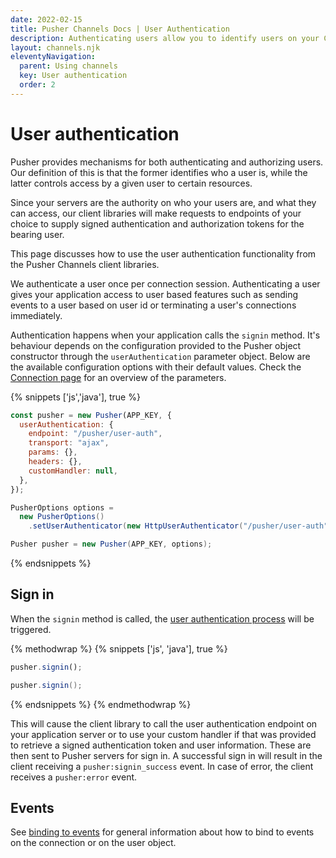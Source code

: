 ```yaml
---
date: 2022-02-15
title: Pusher Channels Docs | User Authentication
description: Authenticating users allow you to identify users on your Channels app and send them events based on user id
layout: channels.njk
eleventyNavigation:
  parent: Using channels
  key: User authentication
  order: 2
---
```


# User authentication

Pusher provides mechanisms for both authenticating and authorizing users. Our definition of this is that the former identifies who a user is, while the latter controls access by a given user to certain resources.

Since your servers are the authority on who your users are, and what they can access, our client libraries will make requests to endpoints of your choice to supply signed authentication and authorization tokens for the bearing user.

This page discusses how to use the user authentication functionality from the Pusher Channels client libraries.

We authenticate a user once per connection session. Authenticating a user gives your application access to user based features such as sending events to a user based on user id or terminating a user's connections immediately.

Authentication happens when your application calls the `signin` method. It's behaviour depends on the configuration provided to the Pusher object constructor through the `userAuthentication` parameter object. Below are the available configuration options with their default values. Check the [Connection page](/docs/channels/using_channels/connection) for an overview of the parameters.


{% snippets ['js','java'], true %}

```js
const pusher = new Pusher(APP_KEY, {
  userAuthentication: {
    endpoint: "/pusher/user-auth",
    transport: "ajax",
    params: {},
    headers: {},
    customHandler: null,
  },
});
```

```java
PusherOptions options =
  new PusherOptions()
    .setUserAuthenticator(new HttpUserAuthenticator("/pusher/user-auth"));

Pusher pusher = new Pusher(APP_KEY, options);
```

{% endsnippets %}

## Sign in

When the `signin` method is called, the [user authentication process](/docs/channels/server_api/authenticating-users) will be triggered.

{% methodwrap %}
{% snippets ['js', 'java'], true %}

```js
pusher.signin();
```

```java
pusher.signin();
```

{% endsnippets %}
{% endmethodwrap %}

This will cause the client library to call the user authentication endpoint on your application server or to use your custom handler if that was provided to retrieve a signed authentication token and user information. These are then sent to Pusher servers for sign in. A successful sign in will result in the client receiving a `pusher:signin_success` event. In case of error, the client receives a `pusher:error` event.

## Events

See [binding to events](/docs/channels/using_channels/events#binding-to-events) for general information about how to bind to events on the connection or on the user object.
